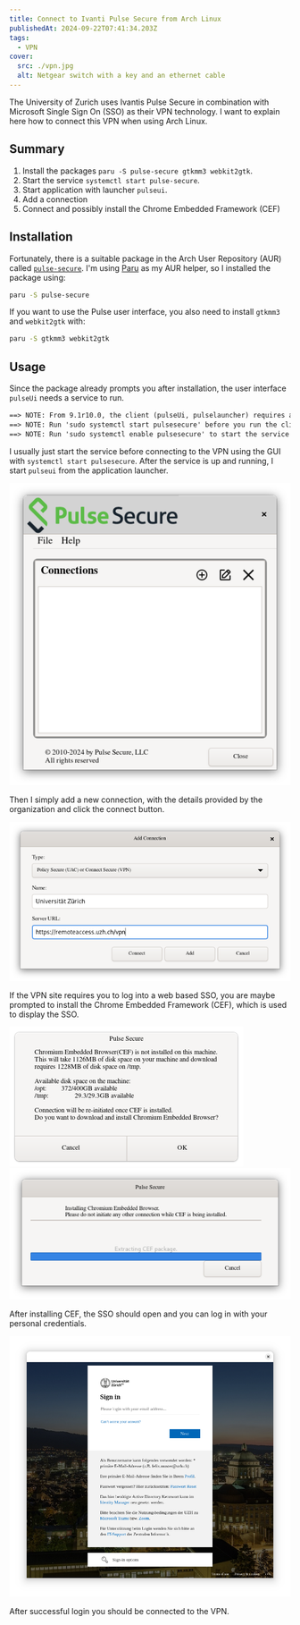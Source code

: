 ```yaml
---
title: Connect to Ivanti Pulse Secure from Arch Linux
publishedAt: 2024-09-22T07:41:34.203Z
tags:
  - VPN
cover:
  src: ./vpn.jpg
  alt: Netgear switch with a key and an ethernet cable
---
```


The University of Zurich uses Ivantis Pulse Secure in combination with Microsoft Single Sign On (SSO) as their VPN technology. I want to explain here how to connect this VPN when using Arch Linux.

## Summary

1. Install the packages `paru -S pulse-secure gtkmm3 webkit2gtk`.
1. Start the service `systemctl start pulse-secure`.
1. Start application with launcher `pulseui`.
1. Add a connection
1. Connect and possibly install the Chrome Embedded Framework (CEF)

## Installation

Fortunately, there is a suitable package in the Arch User Repository (AUR) called [`pulse-secure`](https://aur.archlinux.org/packages/pulse-secure). I'm using [Paru](https://github.com/Morganamilo/paru) as my AUR helper, so I installed the package using:

```bash
paru -S pulse-secure
```

If you want to use the Pulse user interface, you also need to install `gtkmm3` and `webkit2gtk` with:

```bash
paru -S gtkmm3 webkit2gtk
```

## Usage

Since the package already prompts you after installation, the user interface `pulseUi` needs a service to run.

```txt
==> NOTE: From 9.1r10.0, the client (pulseUi, pulselauncher) requires a service called pulsesecure.
==> NOTE: Run 'sudo systemctl start pulsesecure' before you run the client.
==> NOTE: Run 'sudo systemctl enable pulsesecure' to start the service automatically in boot.
```

I usually just start the service before connecting to the VPN using the GUI with `systemctl start pulsesecure`. After the service is up and running, I start `pulseui` from the application launcher.

![Pulse Secure UI](./vpn-ui.png)

Then I simply add a new connection, with the details provided by the organization and click the connect button.

![Pulse Secure UI: Add a connection](./vpn-connection.png)

If the VPN site requires you to log into a web based SSO, you are maybe prompted to install the Chrome Embedded Framework (CEF), which is used to display the SSO.

![Pulse Secure UI: Install CEF](./vpn-cef.png)
![Pulse Secure UI: Download CEF](./vpn-cef-downloading.png)

After installing CEF, the SSO should open and you can log in with your personal credentials.

![Pulse Secure UI](./vpn-sso.png)

After successful login you should be connected to the VPN.
